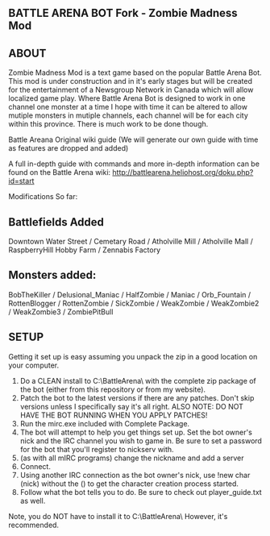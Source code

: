 BATTLE ARENA BOT Fork - Zombie Madness Mod
--------------

## ABOUT

Zombie Madness Mod is a text game based on the popular Battle Arena Bot. This mod is under construction and in it's early stages but will be created for the entertainment of a Newsgroup Network in Canada which will allow localized game play. Where Battle Arena Bot is designed to work in one channel one monster at a time I hope with time it can be altered to allow mutiple monsters in mutiple channels, each channel will be for each city within this province. There is much work to be done though.

Battle Areana Original wiki guide (We will generate our own guide with time as features are dropped and added)

A full in-depth guide with commands and more in-depth information can be found on the Battle Arena wiki:  http://battlearena.heliohost.org/doku.php?id=start

Modifications So far:

## Battlefields Added

Downtown Water Street / Cemetary Road / Atholville Mill / Atholville Mall / RaspberryHill Hobby Farm / Zennabis Factory

## Monsters added:

BobTheKiller / Delusional_Maniac / HalfZombie / Maniac / Orb_Fountain / RottenBlogger / RottenZombie	/ SickZombie /  WeakZombie / WeakZombie2 / WeakZombie3 / ZombiePitBull 

## SETUP

Getting it set up is easy assuming you unpack the zip in a good location on your computer.

 1. Do a CLEAN install to C:\BattleArena\  with the complete zip package of the bot (either from this repository or from my website).
 2. Patch the bot to the latest versions if there are any patches. Don't skip versions unless I specifically say it's all right.  ALSO NOTE: DO NOT HAVE THE BOT RUNNING WHEN YOU APPLY PATCHES!
 3. Run the mirc.exe included with Complete Package.
 4. The bot will attempt to help you get things set up.  Set the bot owner's nick and the IRC channel you wish to game in.  Be sure to set a password for the bot that you'll register to nickserv with.
 5. (as with all mIRC programs) change the nickname and add a server
 6. Connect.
 7. Using another IRC connection as the bot owner's nick, use !new char (nick) without the () to get the character creation process started.
 8. Follow what the bot tells you to do.  Be sure to check out player_guide.txt as well.

Note, you do NOT have to install it to C:\BattleArena\ However, it's recommended.

